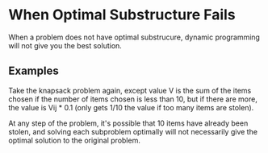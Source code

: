 # When Optimal Substructure Fails

When a problem does not have optimal substrucure, dynamic programming will not give you the best solution.

## Examples

Take the knapsack problem again, except value V is the sum of the items chosen if the number of items chosen is less than 10, but if there are more, the value is Vij * 0.1 (only gets 1/10 the value if too many items are stolen).

At any step of the problem, it's possible that 10 items have already been stolen, and solving each subproblem optimally will not necessarily give the optimal solution to the original problem.